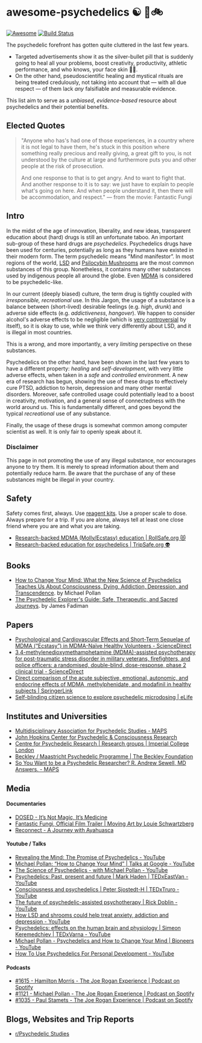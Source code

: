 # awesome-psychedelics ☯️ 🍄🚲
[![Awesome](https://cdn.rawgit.com/sindresorhus/awesome/d7305f38d29fed78fa85652e3a63e154dd8e8829/media/badge.svg)](https://github.com/sindresorhus/awesome) [![Build Status](https://travis-ci.com/kianenigma/awesome-psychedelics.svg)](https://travis-ci.com/kianenigma/awesome-psychedelics)

The psychedelic forefront has gotten quite cluttered in the last few years. 

- Targeted advertisements show it as the silver-bullet pill that is suddenly going to heal all your problems, boost creativity, productivity, athletic performance, and who knows, your face skin 🤯🤥. 
- On the other hand, pseudoscientific healing and mystical rituals are being treated credulously, not taking into account that — with all due respect — of them lack *any* falsifiable and measurable evidence. 

This list aim to serve as a *unbiased*, *evidence-based* resource about psychedelics and their potential benefits. 

## Elected Quotes 
> "Anyone who has's had one of those experiences, in a country where it is not legal to have them, he's stuck in this position where something really precious and really giving, a great gift to you, is not understood by the culture at large and furthermore puts you and other people at the risk of prosecution.
> 
> And one response to that is to get angry. And to want to fight that. And another response to it is to say: we just have to explain to people what's going on here. And when people understand it, then there will be accommodation, and respect." ― from the movie: Fantastic Fungi

## Intro 
In the midst of the age of innovation, liberality, and new ideas, transparent education about (hard) drugs is still an unfortunate taboo. An important sub-group of these hard drugs are _psychedelics_. Psychedelics drugs have been used for centuries, potentially as long as they humans have existed in their modern form. The term psychedelic means "Mind manifestor”. In most regions of the world, [LSD](https://en.wikipedia.org/wiki/Lysergic_acid_diethylamide) and [Psilocybin Mushrooms](https://en.wikipedia.org/wiki/Psilocybin) are the most common substances of this group. Nonetheless, it contains many other substances used by indigenous people all around the globe. Even [MDMA](https://en.wikipedia.org/wiki/MDMA) is considered to be psychedelic-like. 

In our current (deeply biased) culture, the term drug is tightly coupled with _irresponsible, recreational_ use. In this Jargon, the usage of a substance is a balance between (short-lived) desirable feelings (e.g. _high_, _drunk_) and adverse side effects (e.g. _addictiveness_, _hangover_). We happen to consider alcohol's adverse effects to be negligible (which is [very controversial](https://www.youtube.com/watch?v=qS6LoRYUdhw) by itself), so it is okay to use, while we think very differently about LSD, and it is illegal in most countries. 

This is a _wrong_, and more importantly, a very *limiting* perspective on these substances. 

Psychedelics on the other hand, have been shown in the last few years to have a different property: _healing_ and _self-development_, with very little adverse effects, when taken in a _safe_ and _controlled_ environment. A new era of research has begun, showing the use of these drugs to effectively cure PTSD, addiction to heroin, depression and many other mental disorders. Moreover, safe controlled usage could potentially lead to a boost in creativity, motivation, and a general sense of connectedness with the world around us. This is fundamentally different, and goes beyond the typical _recreational_ use of any substance. 

Finally, the usage of these drugs is somewhat common among computer scientist as well. It is only fair to openly speak about it. 

### Disclaimer 
This page in not promoting the use of any illegal substance, nor encourages anyone to try them. It is merely to spread information about them and potentially reduce harm. Be aware that the purchase of any of these substances might be illegal in your country. 

## Safety 
Safety comes first, always. Use [reagent kits](https://www.reagent-tests.uk/). Use a proper scale to dose. Always prepare for a trip. If you are alone, always tell at least one close friend where you are and what you are taking. 
- [Research-backed MDMA (Molly/Ecstasy) education | RollSafe.org 😻](https://rollsafe.org/)
- [Research-backed education for psychedelics | TripSafe.org 👽](https://tripsafe.org/)


## Books 
- [How to Change Your Mind: What the New Science of Psychedelics Teaches Us About Consciousness, Dying, Addiction, Depression, and Transcendence](https://www.goodreads.com/book/show/36613747-how-to-change-your-mind). by Michael Pollan
- [The Psychedelic Explorer's Guide: Safe, Therapeutic, and Sacred Journeys](https://www.goodreads.com/book/show/9721527-the-psychedelic-explorer-s-guide). by James Fadiman

## Papers 
- [Psychological and Cardiovascular Effects and Short-Term Sequelae of MDMA (“Ecstasy”) in MDMA-Naı̈ve Healthy Volunteers - ScienceDirect](https://www.sciencedirect.com/science/article/abs/pii/S0893133X9800013X)
- [3,4-methylenedioxymethamphetamine (MDMA)-assisted psychotherapy for post-traumatic stress disorder in military veterans, firefighters, and police officers: a randomised, double-blind, dose-response, phase 2 clinical trial - ScienceDirect](https://www.sciencedirect.com/science/article/abs/pii/S2215036618301354)
- [Direct comparison of the acute subjective, emotional, autonomic, and endocrine effects of MDMA, methylphenidate, and modafinil in healthy subjects | SpringerLink](https://link.springer.com/article/10.1007/s00213-017-4650-5)
- [Self-blinding citizen science to explore psychedelic microdosing | eLife](https://elifesciences.org/articles/62878)

## Institutes and Universities  
- [Multidisciplinary Association for Psychedelic Studies - MAPS](https://maps.org/)
- [John Hopkins Center for Psychedelic & Consciousness Research](https://hopkinspsychedelic.org/)
- [Centre for Psychedelic Research | Research groups | Imperial College London](https://www.imperial.ac.uk/psychedelic-research-centre)
- [Beckley / Maastricht Psychedelic Programme | The Beckley Foundation](https://beckleyfoundation.org/science/collaborations/maastricht-university-netherlands/)
- [So You Want to be a Psychedelic Researcher? R. Andrew Sewell, MD Answers. - MAPS](https://maps.org/resources/students/181-so-you-want-to-be-a-psychedelic-researcher)

## Media
#### Documentaries
- [DOSED - It’s Not Magic, It’s Medicine](https://www.dosedmovie.com/)
- [Fantastic Fungi, Official Film Trailer | Moving Art by Louie Schwartzberg](https://fantasticfungi.com/trailer/)
- [Reconnect - A Journey with Ayahuasca](https://londonreal.tv/reconnect-the-movie/)

#### Youtube / Talks 
- [Revealing the Mind: The Promise of Psychedelics - YouTube](https://www.youtube.com/watch?v=Fi66wFfOC-4)
- [Michael Pollan: “How to Change Your Mind” | Talks at Google - YouTube](https://www.youtube.com/watch?v=KuhmZSFvhL0)
- [The Science of Psychedelics - with Michael Pollan - YouTube](https://www.youtube.com/watch?v=LcAj1oxMT9U)
- [Psychedelics: Past, present and future | Mark Haden | TEDxEastVan - YouTube](https://www.youtube.com/watch?v=JI1dwVsPw2E)
- [Consciousness and psychedelics | Peter Sjostedt-H | TEDxTruro - YouTube](https://www.youtube.com/watch?v=tV8PSevhd_M)
- [The future of psychedelic-assisted psychotherapy | Rick Doblin - YouTube](https://www.youtube.com/watch?v=Q9XD8yRPxc8)
- [How LSD and shrooms could help treat anxiety, addiction and depression - YouTube](https://www.youtube.com/watch?v=b5i0aY_rUZU)
- [Psychedelics: effects on the human brain and physiology | Simeon Keremedchiev | TEDxVarna - YouTube](https://www.youtube.com/watch?v=FyAgx_tzh80&t=674s)
- [Michael Pollan - Psychedelics and How to Change Your Mind | Bioneers - YouTube](https://www.youtube.com/watch?v=5DrM90dg5t4&t=43s)
- [How To Use Psychedelics For Personal Development - YouTube](https://www.youtube.com/watch?v=CuOIECQ5zag)

#### Podcasts
- [#1615 - Hamilton Morris - The Joe Rogan Experience | Podcast on Spotify](https://open.spotify.com/episode/2sv8XJd7hekqx3EOVDmdex?si=-CMbFPEXRYGckZSe6_RVpg&nd=1)
- [#1121 - Michael Pollan - The Joe Rogan Experience | Podcast on Spotify](https://open.spotify.com/episode/1ICSexGz1pF7qrHSPnD1hD)
- [#1035 - Paul Stamets - The Joe Rogan Experience | Podcast on Spotify](https://open.spotify.com/episode/4DLfLVgqD4NFZXwE9RuLso)

## Blogs, Websites and Trip Reports
- [r/Psychedelic Studies](https://www.reddit.com/r/PsychedelicStudies/)
